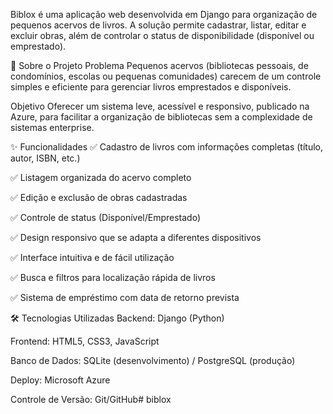 Biblox é uma aplicação web desenvolvida em Django para organização de pequenos acervos de livros. A solução permite cadastrar, listar, editar e excluir obras, além de controlar o status de disponibilidade (disponível ou emprestado).



📖 Sobre o Projeto
Problema
Pequenos acervos (bibliotecas pessoais, de condomínios, escolas ou pequenas comunidades) carecem de um controle simples e eficiente para gerenciar livros emprestados e disponíveis.

Objetivo
Oferecer um sistema leve, acessível e responsivo, publicado na Azure, para facilitar a organização de bibliotecas sem a complexidade de sistemas enterprise.

✨ Funcionalidades
✅ Cadastro de livros com informações completas (título, autor, ISBN, etc.)

✅ Listagem organizada do acervo completo

✅ Edição e exclusão de obras cadastradas

✅ Controle de status (Disponível/Emprestado)

✅ Design responsivo que se adapta a diferentes dispositivos

✅ Interface intuitiva e de fácil utilização

✅ Busca e filtros para localização rápida de livros

✅ Sistema de empréstimo com data de retorno prevista




🛠️ Tecnologias Utilizadas
Backend: Django (Python)

Frontend: HTML5, CSS3, JavaScript

Banco de Dados: SQLite (desenvolvimento) / PostgreSQL (produção)

Deploy: Microsoft Azure

Controle de Versão: Git/GitHub# biblox

